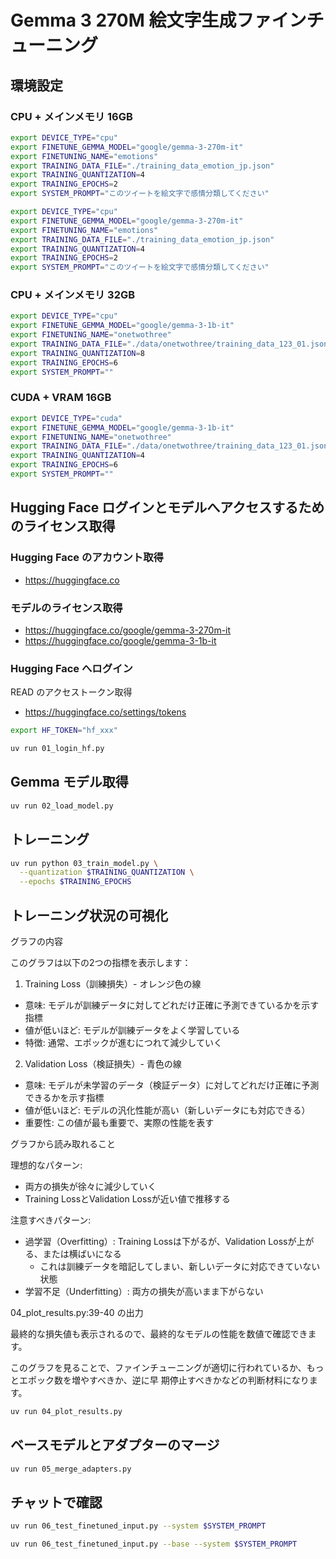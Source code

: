 # Gemma 3 270M 絵文字生成ファインチューニング

## 環境設定

### CPU + メインメモリ 16GB

```bash
export DEVICE_TYPE="cpu"
export FINETUNE_GEMMA_MODEL="google/gemma-3-270m-it"
export FINETUNING_NAME="emotions"
export TRAINING_DATA_FILE="./training_data_emotion_jp.json"
export TRAINING_QUANTIZATION=4
export TRAINING_EPOCHS=2
export SYSTEM_PROMPT="このツイートを絵文字で感情分類してください"
```

```bash
export DEVICE_TYPE="cpu"
export FINETUNE_GEMMA_MODEL="google/gemma-3-270m-it"
export FINETUNING_NAME="emotions"
export TRAINING_DATA_FILE="./training_data_emotion_jp.json"
export TRAINING_QUANTIZATION=4
export TRAINING_EPOCHS=2
export SYSTEM_PROMPT="このツイートを絵文字で感情分類してください"
```

### CPU + メインメモリ 32GB

```bash
export DEVICE_TYPE="cpu"
export FINETUNE_GEMMA_MODEL="google/gemma-3-1b-it"
export FINETUNING_NAME="onetwothree"
export TRAINING_DATA_FILE="./data/onetwothree/training_data_123_01.json"
export TRAINING_QUANTIZATION=8
export TRAINING_EPOCHS=6
export SYSTEM_PROMPT=""
```

### CUDA + VRAM 16GB

```bash
export DEVICE_TYPE="cuda"
export FINETUNE_GEMMA_MODEL="google/gemma-3-1b-it"
export FINETUNING_NAME="onetwothree"
export TRAINING_DATA_FILE="./data/onetwothree/training_data_123_01.json"
export TRAINING_QUANTIZATION=4
export TRAINING_EPOCHS=6
export SYSTEM_PROMPT=""
```

## Hugging Face ログインとモデルへアクセスするためのライセンス取得

### Hugging Face のアカウント取得

- https://huggingface.co

### モデルのライセンス取得

- https://huggingface.co/google/gemma-3-270m-it
- https://huggingface.co/google/gemma-3-1b-it

### Hugging Face へログイン

READ のアクセストークン取得

- https://huggingface.co/settings/tokens

```bash
export HF_TOKEN="hf_xxx"
```

```bash
uv run 01_login_hf.py
```

## Gemma モデル取得

```bash
uv run 02_load_model.py
```

## トレーニング

```bash
uv run python 03_train_model.py \
  --quantization $TRAINING_QUANTIZATION \
  --epochs $TRAINING_EPOCHS
```

## トレーニング状況の可視化

  グラフの内容

  このグラフは以下の2つの指標を表示します：

  1. Training Loss（訓練損失）- オレンジ色の線

  - 意味: モデルが訓練データに対してどれだけ正確に予測できているかを示す指標
  - 値が低いほど: モデルが訓練データをよく学習している
  - 特徴: 通常、エポックが進むにつれて減少していく

  2. Validation Loss（検証損失）- 青色の線

  - 意味: モデルが未学習のデータ（検証データ）に対してどれだけ正確に予測できるかを示す指標
  - 値が低いほど: モデルの汎化性能が高い（新しいデータにも対応できる）
  - 重要性: この値が最も重要で、実際の性能を表す

  グラフから読み取れること

  理想的なパターン:
  - 両方の損失が徐々に減少していく
  - Training LossとValidation Lossが近い値で推移する

  注意すべきパターン:
  - 過学習（Overfitting）: Training Lossは下がるが、Validation Lossが上がる、または横ばいになる
    - これは訓練データを暗記してしまい、新しいデータに対応できていない状態
  - 学習不足（Underfitting）: 両方の損失が高いまま下がらない

  04_plot_results.py:39-40 の出力

  最終的な損失値も表示されるので、最終的なモデルの性能を数値で確認できます。

  このグラフを見ることで、ファインチューニングが適切に行われているか、もっとエポック数を増やすべきか、逆に早
  期停止すべきかなどの判断材料になります。


```bash
uv run 04_plot_results.py
```

## ベースモデルとアダプターのマージ

```bash
uv run 05_merge_adapters.py
```

## チャットで確認

```bash
uv run 06_test_finetuned_input.py --system $SYSTEM_PROMPT
```

```bash
uv run 06_test_finetuned_input.py --base --system $SYSTEM_PROMPT
```
